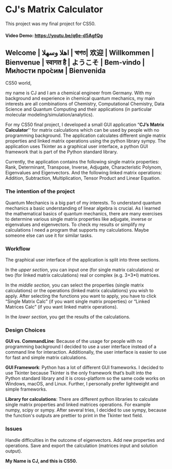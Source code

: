 # CJ's Matrix Calculator

This project was my final project for CS50.

#### Video Demo: https://youtu.be/q6e-d5AgfQg

## Welcome | اهلا وسهلا | স্বাগত| 欢迎 | Willkommen | Bienvenue | स्वागत है | ようこそ | Bem-vindo | Ми́лости про́сим | Bienvenida

CS50 world,

my name is CJ and I am a chemical engineer from Germany. With my background and experience in chemical quantum mechanics, my main interests are all combinations of Chemistry, Computational Chemistry, Data Science and Quantum Computing and their applications (in particular molecular modeling/simulation/analytics).

For my CS50 final project, I developed a small GUI application “**CJ’s Matrix Calculator**'' for matrix calculations which can be used by people with no programming background. The application calculates different single matrix properties and linked matrix operations using the python library sympy. The application uses Tkinter as a graphical user interface, a python GUI framework that is part of the Python standard library.

Currently, the application contains the following single matrix properties: Rank, Determinant, Transpose, Inverse, Adjugate, Characteristic Polynom, Eigenvalues and Eigenvectors. And the following linked matrix operations: Addition, Subtraction, Multiplication, Tensor Product and Linear Equation.

### The intention of the project
Quantum Mechanics is a big part of my interests. To understand quantum mechanics a basic understanding of linear algebra is crucial. As I learned the mathematical basics of quantum mechanics, there are many exercises to determine various single matrix properties like adjugate, inverse or eigenvalues and eigenvectors. To check my results or simplify my calculations I need a program that supports my calculations. Maybe someone else can use it for similar tasks.

### Workflow
The graphical user interface of the application is split into three sections.

In the *upper section*, you can input one (for single matrix calculations) or two (for linked matrix calculations) real or complex (e.g. 3+3*I) matrices.

In the *middle section,* you can select the properties (single matrix calculations) or the operations (linked matrix calculations) you wish to apply. After selecting the functions you want to apply, you have to click “Single Matrix Calc” (if you want single matrix properties) or “Linked Matrices Calc” (if you want linked matrix operations).

In the *lower section,* you get the results of the calculations.

### Design Choices
**GUI vs. CommandLine**: Because of the usage for people with no programming background I decided to use a user interface instead of a command line for interaction. Additionally, the user interface is easier to use for fast and simple matrix calculations.

**GUI Framework**: Python has a lot of different GUI frameworks. I decided to use Tkinter because Tkinter is the only framework that’s built into the Python standard library and it is cross-platform so the same code works on Windows, macOS, and Linux. Further, I personally prefer lightweight and simple frameworks.

**Library for calculations**: There are different python libraries to calculate single matrix properties and linked matrices operations. For example numpy, scipy or sympy. After several tries, I decided to use sympy, because the function's outputs are prettier to print in the Tkinter text field.

### Issues
Handle difficulties in the outcome of eigenvectors.
Add new properties and operations.
Save and export the calculation (matrices input and solution output).

**My Name is CJ, and this is CS50.**


